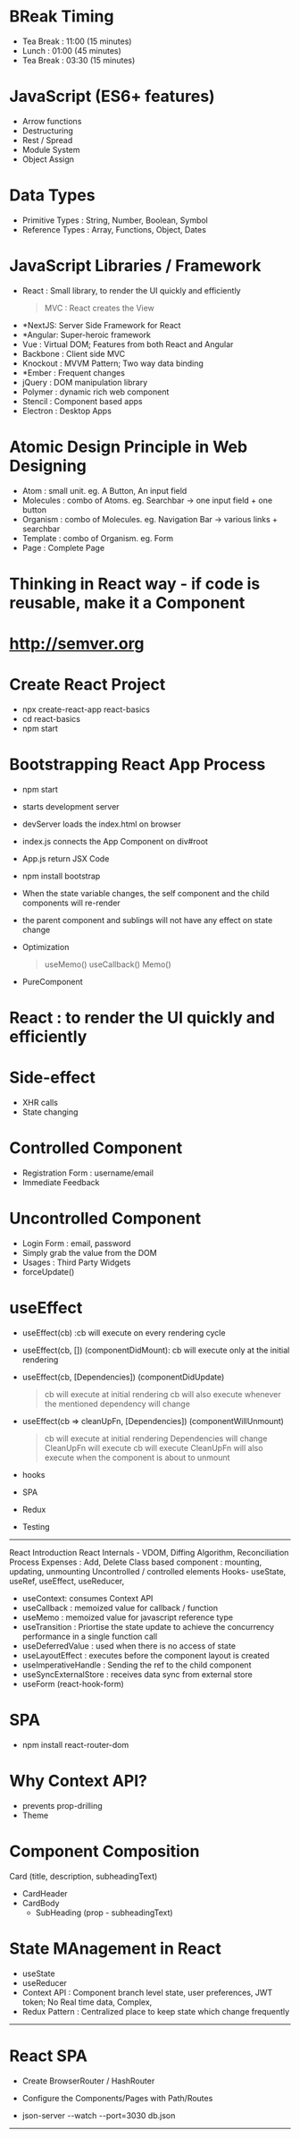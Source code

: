 # BReak Timing

- Tea Break : 11:00 (15 minutes)
- Lunch : 01:00 (45 minutes)
- Tea Break : 03:30 (15 minutes)

# JavaScript (ES6+ features)

- Arrow functions
- Destructuring
- Rest / Spread
- Module System
- Object Assign

# Data Types

- Primitive Types : String, Number, Boolean, Symbol
- Reference Types : Array, Functions, Object, Dates

# JavaScript Libraries / Framework

- React : Small library, to render the UI quickly and efficiently
  > MVC : React creates the View
- \*NextJS: Server Side Framework for React
- \*Angular: Super-heroic framework
- Vue : Virtual DOM; Features from both React and Angular
- Backbone : Client side MVC
- Knockout : MVVM Pattern; Two way data binding
- \*Ember : Frequent changes
- jQuery : DOM manipulation library
- Polymer : dynamic rich web component
- Stencil : Component based apps
- Electron : Desktop Apps

# Atomic Design Principle in Web Designing

- Atom : small unit. eg. A Button, An input field
- Molecules : combo of Atoms. eg. Searchbar -> one input field + one button
- Organism : combo of Molecules. eg. Navigation Bar -> various links + searchbar
- Template : combo of Organism. eg. Form
- Page : Complete Page

# Thinking in React way - if code is reusable, make it a Component

# http://semver.org

# Create React Project

- npx create-react-app react-basics
- cd react-basics
- npm start

# Bootstrapping React App Process

- npm start
- starts development server
- devServer loads the index.html on browser
- index.js connects the App Component on div#root
- App.js return JSX Code

- npm install bootstrap

- When the state variable changes, the self component and the child components will re-render
- the parent component and sublings will not have any effect on state change

- Optimization

  > useMemo()
  > useCallback()
  > Memo()

- PureComponent

# React : to render the UI quickly and efficiently

# Side-effect

- XHR calls
- State changing

# Controlled Component

- Registration Form : username/email
- Immediate Feedback

# Uncontrolled Component

- Login Form : email, password
- Simply grab the value from the DOM
- Usages : Third Party Widgets
- forceUpdate()

# useEffect

- useEffect(cb) :cb will execute on every rendering cycle
- useEffect(cb, []) (componentDidMount): cb will execute only at the initial rendering

- useEffect(cb, [Dependencies]) (componentDidUpdate)

  > cb will execute at initial rendering
  > cb will also execute whenever the mentioned dependency will change

- useEffect(cb => cleanUpFn, [Dependencies]) (componentWillUnmount)

  > cb will execute at initial rendering
  > Dependencies will change
  > CleanUpFn will execute
  > cb will execute
  > CleanUpFn will also execute when the component is about to unmount

- hooks
- SPA
- Redux
- Testing

---

React Introduction
React Internals - VDOM, Diffing Algorithm, Reconciliation Process
Expenses : Add, Delete
Class based component : mounting, updating, unmounting
Uncontrolled / controlled elements
Hooks- useState, useRef, useEffect, useReducer,

- useContext: consumes Context API
- useCallback : memoized value for callback / function
- useMemo : memoized value for javascript reference type
- useTransition : Priortise the state update to achieve the concurrency performance in a single function call
- useDeferredValue : used when there is no access of state
- useLayoutEffect : executes before the component layout is created
- useImperativeHandle : Sending the ref to the child component
- useSyncExternalStore : receives data sync from external store
- useForm (react-hook-form)

# SPA

- npm install react-router-dom

# Why Context API?

- prevents prop-drilling
- Theme

# Component Composition

Card (title, description, subheadingText)

- CardHeader
- CardBody
  - SubHeading (prop - subheadingText)

# State MAnagement in React

- useState
- useReducer
- Context API : Component branch level state, user preferences, JWT token; No Real time data, Complex,
- Redux Pattern : Centralized place to keep state which change frequently

<ThemeProvider>
  <UserPrefProvider>
    <TokenProvider>
    <App />
    </TokenProvider>
  </UserPrefProvider>
</ThemeProvider>

---

# React SPA

- Create BrowserRouter / HashRouter
- Configure the Components/Pages with Path/Routes

- json-server --watch --port=3030 db.json

---
